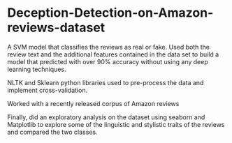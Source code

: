 # Deception-Detection-on-Amazon-reviews-dataset

A SVM model that classifies the reviews as real or fake. Used both the review text and the additional features contained in the data set to build a model that predicted with over 90% accuracy without using any deep learning techniques.

NLTK and Sklearn python libraries used to pre-process the data and implement cross-validation.

Worked with a recently released corpus of Amazon reviews

Finally, did an exploratory analysis on the dataset using seaborn and Matplotlib to explore some of the linguistic and stylistic traits of the reviews and compared the two classes.
